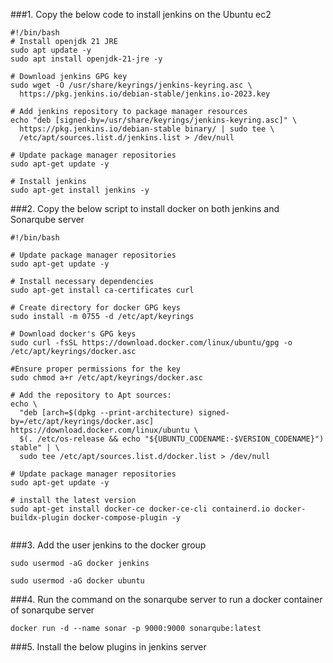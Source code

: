 ###1. Copy the below code to install jenkins on the Ubuntu ec2
```
#!/bin/bash
# Install openjdk 21 JRE
sudo apt update -y
sudo apt install openjdk-21-jre -y

# Download jenkins GPG key
sudo wget -O /usr/share/keyrings/jenkins-keyring.asc \
  https://pkg.jenkins.io/debian-stable/jenkins.io-2023.key

# Add jenkins repository to package manager resources
echo "deb [signed-by=/usr/share/keyrings/jenkins-keyring.asc]" \
  https://pkg.jenkins.io/debian-stable binary/ | sudo tee \
  /etc/apt/sources.list.d/jenkins.list > /dev/null

# Update package manager repositories
sudo apt-get update -y

# Install jenkins
sudo apt-get install jenkins -y
```



###2. Copy the below script to install docker on both jenkins and Sonarqube server

```
#!/bin/bash

# Update package manager repositories
sudo apt-get update -y

# Install necessary dependencies
sudo apt-get install ca-certificates curl

# Create directory for docker GPG keys
sudo install -m 0755 -d /etc/apt/keyrings

# Download docker's GPG keys
sudo curl -fsSL https://download.docker.com/linux/ubuntu/gpg -o /etc/apt/keyrings/docker.asc

#Ensure proper permissions for the key
sudo chmod a+r /etc/apt/keyrings/docker.asc

# Add the repository to Apt sources:
echo \
  "deb [arch=$(dpkg --print-architecture) signed-by=/etc/apt/keyrings/docker.asc] https://download.docker.com/linux/ubuntu \
  $(. /etc/os-release && echo "${UBUNTU_CODENAME:-$VERSION_CODENAME}") stable" | \
  sudo tee /etc/apt/sources.list.d/docker.list > /dev/null

# Update package manager repositories
sudo apt-get update -y

# install the latest version
sudo apt-get install docker-ce docker-ce-cli containerd.io docker-buildx-plugin docker-compose-plugin -y


```


###3. Add the user jenkins to the docker group
```
sudo usermod -aG docker jenkins
```
```
sudo usermod -aG docker ubuntu
```

###4. Run the command on the sonarqube server to run a docker container of sonarqube server

```
docker run -d --name sonar -p 9000:9000 sonarqube:latest
```
###5. Install the below plugins in jenkins server

